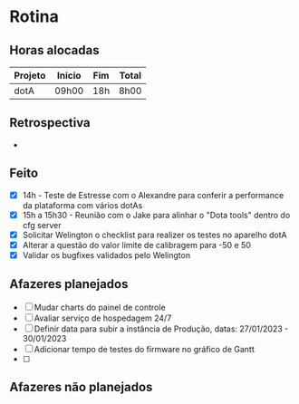 # Rotina

## Horas alocadas

Projeto | Inicio | Fim | Total
--------|-------|-------|------
dotA    | 09h00 | 18h | 8h00

## Retrospectiva

- 

## Feito

- [x] 14h - Teste de Estresse com o Alexandre para conferir a performance da plataforma com vários dotAs
- [x] 15h a 15h30 - Reunião com o Jake para alinhar o "Dota tools" dentro do cfg server
- [x] Solicitar Welington o checklist para realizer os testes no aparelho dotA
- [x] Alterar a questão do valor limite de calibragem para -50 e 50
- [x] Validar os bugfixes validados pelo Welington

## Afazeres planejados

- [ ] Mudar charts do painel de controle
- [ ] Avaliar serviço de hospedagem 24/7
- [ ] Definir data para subir a instância de Produção, datas: 27/01/2023 - 30/01/2023
- [ ] Adicionar tempo de testes do firmware no gráfico de Gantt
- [ ] 

## Afazeres não planejados


<!--stackedit_data:
eyJoaXN0b3J5IjpbLTUxMzI2MjY4NCwtMTIwNzIxNDQ0MCwyMD
YxNTc1NzY1LDIxMTM0ODk5NjksMTA2ODc5MjcsLTY4ODQ1OTY4
OCwtMjUwMjM3NjYwLDQ4NDIxNDQ3LDQ3ODYxNTMwMywxNzM2MT
kwNTA4LC0xMTc5NzgzNjk5LDIwNjE4MTIwMzcsMjA2NDEzNTEy
MSwtODAxNjkxNDUyLDE3MDg2MDgxNDcsMTE5MDg0MzQ2NiwxOT
k4ODI1OTM0LC0xODg2NTkzNDgzLC0xNzgxODI4MjM3LC0xNDkw
MTAwODgxXX0=
-->